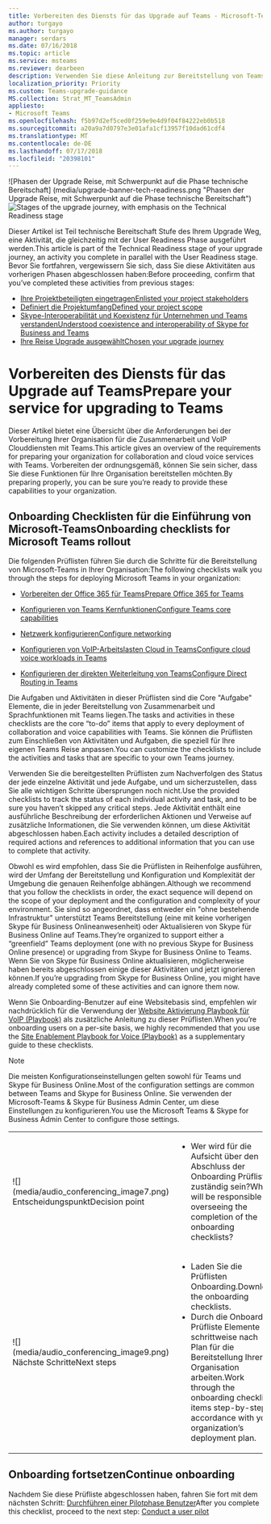```yaml
---
title: Vorbereiten des Diensts für das Upgrade auf Teams - Microsoft-Teams
author: turgayo
ms.author: turgayo
manager: serdars
ms.date: 07/16/2018
ms.topic: article
ms.service: msteams
ms.reviewer: dearbeen
description: Verwenden Sie diese Anleitung zur Bereitstellung von Teams und Rollout Ihres Mandanten Vorbereitung
localization_priority: Priority
ms.custom: Teams-upgrade-guidance
MS.collection: Strat_MT_TeamsAdmin
appliesto:
- Microsoft Teams
ms.openlocfilehash: f5b97d2ef5ced0f259e9e4d9f04f84222eb0b518
ms.sourcegitcommit: a20a9a7d0797e3e01afa1cf13957f10dad61cdf4
ms.translationtype: MT
ms.contentlocale: de-DE
ms.lasthandoff: 07/17/2018
ms.locfileid: "20398101"
---
```

<span data-ttu-id="e7888-103">![Phasen der Upgrade Reise, mit Schwerpunkt auf die Phase technische Bereitschaft] (media/upgrade-banner-tech-readiness.png "Phasen der Upgrade Reise, mit Schwerpunkt auf die Phase technische Bereitschaft")</span><span class="sxs-lookup"><span data-stu-id="e7888-103">![Stages of the upgrade journey, with emphasis on the Technical Readiness stage](media/upgrade-banner-tech-readiness.png "Stages of the upgrade journey, with emphasis on the Technical Readiness stage")</span></span>

<span data-ttu-id="e7888-104">Dieser Artikel ist Teil technische Bereitschaft Stufe des Ihrem Upgrade Weg, eine Aktivität, die gleichzeitig mit der User Readiness Phase ausgeführt werden.</span><span class="sxs-lookup"><span data-stu-id="e7888-104">This article is part of the Technical Readiness stage of your upgrade journey, an activity you complete in parallel with the User Readiness stage.</span></span> <span data-ttu-id="e7888-105">Bevor Sie fortfahren, vergewissern Sie sich, dass Sie diese Aktivitäten aus vorherigen Phasen abgeschlossen haben:</span><span class="sxs-lookup"><span data-stu-id="e7888-105">Before proceeding, confirm that you’ve completed these activities from previous stages:</span></span>

-   [<span data-ttu-id="e7888-106">Ihre Projektbeteiligten eingetragen</span><span class="sxs-lookup"><span data-stu-id="e7888-106">Enlisted your project stakeholders</span></span>](upgrade-enlist-stakeholders.md)
-   [<span data-ttu-id="e7888-107">Definiert die Projektumfang</span><span class="sxs-lookup"><span data-stu-id="e7888-107">Defined your project scope</span></span>](https://aka.ms/SkypetoTeams-Scope)
-   [<span data-ttu-id="e7888-108">Skype-Interoperabilität und Koexistenz für Unternehmen und Teams verstanden</span><span class="sxs-lookup"><span data-stu-id="e7888-108">Understood coexistence and interoperability of Skype for Business and Teams</span></span>](https://aka.ms/SkypeToTeams-Coexist)
-   [<span data-ttu-id="e7888-109">Ihre Reise Upgrade ausgewählt</span><span class="sxs-lookup"><span data-stu-id="e7888-109">Chosen your upgrade journey</span></span>](upgrade-and-coexistence-of-skypeforbusiness-and-teams.md)

# <a name="prepare-your-service-for-upgrading-to-teams"></a><span data-ttu-id="e7888-110">Vorbereiten des Diensts für das Upgrade auf Teams</span><span class="sxs-lookup"><span data-stu-id="e7888-110">Prepare your service for upgrading to Teams</span></span>

<span data-ttu-id="e7888-111">Dieser Artikel bietet eine Übersicht über die Anforderungen bei der Vorbereitung Ihrer Organisation für die Zusammenarbeit und VoIP Clouddiensten mit Teams.</span><span class="sxs-lookup"><span data-stu-id="e7888-111">This article gives an overview of the requirements for preparing your organization for collaboration and cloud voice services with Teams.</span></span> <span data-ttu-id="e7888-112">Vorbereiten der ordnungsgemäß, können Sie sein sicher, dass Sie diese Funktionen für Ihre Organisation bereitstellen möchten.</span><span class="sxs-lookup"><span data-stu-id="e7888-112">By preparing properly, you can be sure you’re ready to provide these capabilities to your organization.</span></span>

## <a name="onboarding-checklists-for-microsoft-teams-rollout"></a><span data-ttu-id="e7888-113">Onboarding Checklisten für die Einführung von Microsoft-Teams</span><span class="sxs-lookup"><span data-stu-id="e7888-113">Onboarding checklists for Microsoft Teams rollout</span></span>

<span data-ttu-id="e7888-114">Die folgenden Prüflisten führen Sie durch die Schritte für die Bereitstellung von Microsoft-Teams in Ihrer Organisation:</span><span class="sxs-lookup"><span data-stu-id="e7888-114">The following checklists walk you through the steps for deploying Microsoft Teams in your organization:</span></span>

-  [<span data-ttu-id="e7888-115">Vorbereiten der Office 365 für Teams</span><span class="sxs-lookup"><span data-stu-id="e7888-115">Prepare Office 365 for Teams</span></span>](onboarding-checklist-enable-office-365.md)

-  [<span data-ttu-id="e7888-116">Konfigurieren von Teams Kernfunktionen</span><span class="sxs-lookup"><span data-stu-id="e7888-116">Configure Teams core capabilities</span></span>](onboarding-checklist-configure-microsoft-teams-core-capabilities.md)

-  [<span data-ttu-id="e7888-117">Netzwerk konfigurieren</span><span class="sxs-lookup"><span data-stu-id="e7888-117">Configure networking</span></span>](onboarding-checklist-configure-networking.md)

-  [<span data-ttu-id="e7888-118">Konfigurieren von VoIP-Arbeitslasten Cloud in Teams</span><span class="sxs-lookup"><span data-stu-id="e7888-118">Configure cloud voice workloads in Teams</span></span>](onboarding-checklist-configure-cloud-voice-workloads-in-Microsoft-Teams.md)

-  [<span data-ttu-id="e7888-119">Konfigurieren der direkten Weiterleitung von Teams</span><span class="sxs-lookup"><span data-stu-id="e7888-119">Configure Direct Routing in Teams</span></span>](onboarding-checklist-configure-direct-routing-in-microsoft-teams.md)

<span data-ttu-id="e7888-120">Die Aufgaben und Aktivitäten in dieser Prüflisten sind die Core "Aufgabe" Elemente, die in jeder Bereitstellung von Zusammenarbeit und Sprachfunktionen mit Teams liegen.</span><span class="sxs-lookup"><span data-stu-id="e7888-120">The tasks and activities in these checklists are the core “to-do” items that apply to every deployment of collaboration and voice capabilities with Teams.</span></span> <span data-ttu-id="e7888-121">Sie können die Prüflisten zum Einschließen von Aktivitäten und Aufgaben, die speziell für Ihre eigenen Teams Reise anpassen.</span><span class="sxs-lookup"><span data-stu-id="e7888-121">You can customize the checklists to include the activities and tasks that are specific to your own Teams journey.</span></span> 

<span data-ttu-id="e7888-122">Verwenden Sie die bereitgestellten Prüflisten zum Nachverfolgen des Status der jede einzelne Aktivität und jede Aufgabe, und um sicherzustellen, dass Sie alle wichtigen Schritte übersprungen noch nicht.</span><span class="sxs-lookup"><span data-stu-id="e7888-122">Use the provided checklists to track the status of each individual activity and task, and to be sure you haven’t skipped any critical steps.</span></span> <span data-ttu-id="e7888-123">Jede Aktivität enthält eine ausführliche Beschreibung der erforderlichen Aktionen und Verweise auf zusätzliche Informationen, die Sie verwenden können, um diese Aktivität abgeschlossen haben.</span><span class="sxs-lookup"><span data-stu-id="e7888-123">Each activity includes a detailed description of required actions and references to additional information that you can use to complete that activity.</span></span>

<span data-ttu-id="e7888-124">Obwohl es wird empfohlen, dass Sie die Prüflisten in Reihenfolge ausführen, wird der Umfang der Bereitstellung und Konfiguration und Komplexität der Umgebung die genauen Reihenfolge abhängen.</span><span class="sxs-lookup"><span data-stu-id="e7888-124">Although we recommend that you follow the checklists in order, the exact sequence will depend on the scope of your deployment and the configuration and complexity of your environment.</span></span> <span data-ttu-id="e7888-125">Sie sind so angeordnet, dass entweder ein "ohne bestehende Infrastruktur" unterstützt Teams Bereitstellung (eine mit keine vorherigen Skype für Business Onlineanwesenheit) oder Aktualisieren von Skype für Business Online auf Teams.</span><span class="sxs-lookup"><span data-stu-id="e7888-125">They’re organized to support either a “greenfield” Teams deployment (one with no previous Skype for Business Online presence) or upgrading from Skype for Business Online to Teams.</span></span> <span data-ttu-id="e7888-126">Wenn Sie von Skype für Business Online aktualisieren, möglicherweise haben bereits abgeschlossen einige dieser Aktivitäten und jetzt ignorieren können.</span><span class="sxs-lookup"><span data-stu-id="e7888-126">If you’re upgrading from Skype for Business Online, you might have already completed some of these activities and can ignore them now.</span></span>

<span data-ttu-id="e7888-127">Wenn Sie Onboarding-Benutzer auf eine Websitebasis sind, empfehlen wir nachdrücklich für die Verwendung der [Website Aktivierung Playbook für VoIP (Playbook)](https://github.com/MicrosoftDocs/OfficeDocs-SkypeForBusiness/blob/live/Teams/downloads/site-enablement-playbook-for-voice-(playbook).xlsx?raw=true) als zusätzliche Anleitung zu dieser Prüflisten.</span><span class="sxs-lookup"><span data-stu-id="e7888-127">When you’re onboarding users on a per-site basis, we highly recommended that you use the [Site Enablement Playbook for Voice (Playbook)](https://github.com/MicrosoftDocs/OfficeDocs-SkypeForBusiness/blob/live/Teams/downloads/site-enablement-playbook-for-voice-(playbook).xlsx?raw=true) as a supplementary guide to these checklists.</span></span>

>[!NOTE]
><span data-ttu-id="e7888-128">Die meisten Konfigurationseinstellungen gelten sowohl für Teams und Skype für Business Online.</span><span class="sxs-lookup"><span data-stu-id="e7888-128">Most of the configuration settings are common between Teams and Skype for Business Online.</span></span> <span data-ttu-id="e7888-129">Sie verwenden der Microsoft-Teams & Skype für Business Admin Center, um diese Einstellungen zu konfigurieren.</span><span class="sxs-lookup"><span data-stu-id="e7888-129">You use the Microsoft Teams & Skype for Business Admin Center to configure those settings.</span></span>

<table>
<tr><td>![](media/audio_conferencing_image7.png) <br/><span data-ttu-id="e7888-130">Entscheidungspunkt</span><span class="sxs-lookup"><span data-stu-id="e7888-130">Decision point</span></span></td><td><ul><li><span data-ttu-id="e7888-131">Wer wird für die Aufsicht über den Abschluss der Onboarding Prüflisten zuständig sein?</span><span class="sxs-lookup"><span data-stu-id="e7888-131">Who will be responsible for overseeing the completion of the onboarding checklists?</span></span></li></ul></td></tr>
<tr><td>![](media/audio_conferencing_image9.png)<br/><span data-ttu-id="e7888-132">Nächste Schritte</span><span class="sxs-lookup"><span data-stu-id="e7888-132">Next steps</span></span></td><td><ul><li><span data-ttu-id="e7888-133">Laden Sie die Prüflisten Onboarding.</span><span class="sxs-lookup"><span data-stu-id="e7888-133">Download the onboarding checklists.</span></span></li><li><span data-ttu-id="e7888-134">Durch die Onboarding Prüfliste Elemente schrittweise nach Plan für die Bereitstellung Ihrer Organisation arbeiten.</span><span class="sxs-lookup"><span data-stu-id="e7888-134">Work through the onboarding checklist items step-by-step in accordance with your organization’s deployment plan.</span></span></li></ul></td></tr>
</table>

<!--ENDOFSECTION-->

## <a name="continue-onboarding"></a><span data-ttu-id="e7888-135">Onboarding fortsetzen</span><span class="sxs-lookup"><span data-stu-id="e7888-135">Continue onboarding</span></span>

<span data-ttu-id="e7888-136">Nachdem Sie diese Prüfliste abgeschlossen haben, fahren Sie fort mit dem nächsten Schritt: [Durchführen einer Pilotphase Benutzer](pilot-essentials.md)</span><span class="sxs-lookup"><span data-stu-id="e7888-136">After you complete this checklist, proceed to the next step: [Conduct a user pilot](pilot-essentials.md)</span></span>

[//]: # (@Turgay, auskommentiert ich diese nächsten Absatz, da es Cloud VoIP-spezifische darstellt.)
<!--
As the next step, use the [Site Enablement Playbook for Voice (Playbook)](https://github.com/MicrosoftDocs/OfficeDocs-SkypeForBusiness/blob/live/Teams/downloads/site-enablement-playbook-for-voice-(playbook).xlsx?raw=true) to help you onboard your users on each site to cloud voice, and help ensure that you plan and execute important site-specific activities.
-->